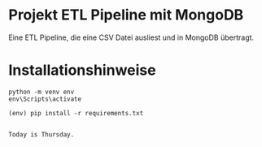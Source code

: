 # Projekt ETL Pipeline mit MongoDB

Eine ETL Pipeline, die eine CSV Datei ausliest und in MongoDB übertragt.

# Installationshinweise
    python -m venv env
    env\Scripts\activate

    (env) pip install -r requirements.txt


    Today is Thursday.